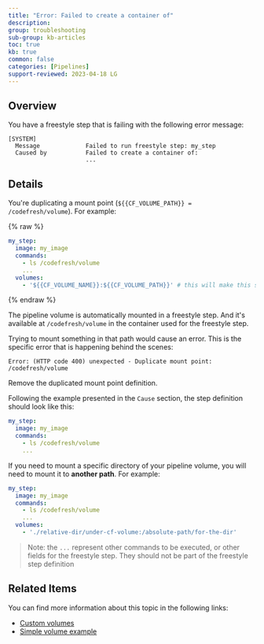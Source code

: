 ```yaml
---
title: "Error: Failed to create a container of"
description: 
group: troubleshooting
sub-group: kb-articles
toc: true
kb: true
common: false
categories: [Pipelines]
support-reviewed: 2023-04-18 LG
---
```


## Overview

You have a freestyle step that is failing with the following error message:

```shell
[SYSTEM]                                                                 
  Message             Failed to run freestyle step: my_step
  Caused by           Failed to create a container of:
                      ...
```

## Details

You're duplicating a mount point (`${{CF_VOLUME_PATH}} = /codefresh/volume`).
For example:

{% raw %}

```yaml
my_step:
  image: my_image
  commands:
    - ls /codefresh/volume
    ...
  volumes:
    - '${{CF_VOLUME_NAME}}:${{CF_VOLUME_PATH}}' # this will make this step fail
```

{% endraw %}

The pipeline volume is automatically mounted in a freestyle step. And it's available at `/codefresh/volume` in the container used for the freestyle step.

Trying to mount something in that path would cause an error. This is the specific error that is happening behind the scenes:

```shell
Error: (HTTP code 400) unexpected - Duplicate mount point: /codefresh/volume
```

Remove the duplicated mount point definition.

Following the example presented in the `Cause` section, the step definition should look like this:

```yaml
my_step:
  image: my_image
  commands:
    - ls /codefresh/volume
    ...
```

If you need to mount a specific directory of your pipeline volume, you will need to mount it to **another path**. For example:

```yaml
my_step:
  image: my_image
  commands:
    - ls /codefresh/volume
    ...
  volumes:
    - './relative-dir/under-cf-volume:/absolute-path/for-the-dir'
```

> Note: the `...` represent other commands to be executed, or other fields for the freestyle step. They should not be part of the freestyle step definition

## Related Items

You can find more information about this topic in the following links:

* [Custom volumes]({{site.baseurl}}/docs/pipelines/steps/freestyle/#custom-volumes)
* [Simple volume example]({{site.baseurl}}/docs/pipelines/steps/freestyle/#simple-volume-example)
